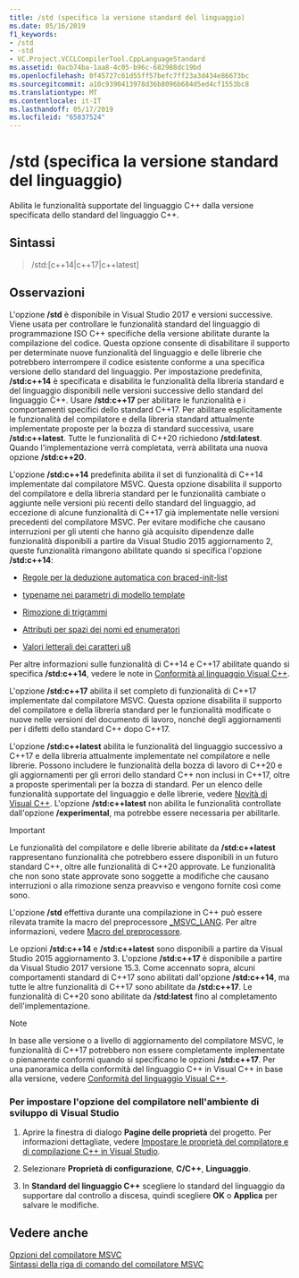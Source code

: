 ```yaml
---
title: /std (specifica la versione standard del linguaggio)
ms.date: 05/16/2019
f1_keywords:
- /std
- -std
- VC.Project.VCCLCompilerTool.CppLanguageStandard
ms.assetid: 0acb74ba-1aa8-4c05-b96c-682988dc19bd
ms.openlocfilehash: 0f45727c61d55ff57befc7ff23a3d434e86673bc
ms.sourcegitcommit: a10c9390413978d36b8096b684d5ed4cf1553bc8
ms.translationtype: MT
ms.contentlocale: it-IT
ms.lasthandoff: 05/17/2019
ms.locfileid: "65837524"
---
```

# <a name="std-specify-language-standard-version"></a>/std (specifica la versione standard del linguaggio)

Abilita le funzionalità supportate del linguaggio C++ dalla versione specificata dello standard del linguaggio C++.

## <a name="syntax"></a>Sintassi

> /std:\[c++14\|c++17\|c++latest]

## <a name="remarks"></a>Osservazioni

L'opzione **/std** è disponibile in Visual Studio 2017 e versioni successive. Viene usata per controllare le funzionalità standard del linguaggio di programmazione ISO C++ specifiche della versione abilitate durante la compilazione del codice. Questa opzione consente di disabilitare il supporto per determinate nuove funzionalità del linguaggio e delle librerie che potrebbero interrompere il codice esistente conforme a una specifica versione dello standard del linguaggio. Per impostazione predefinita, **/std:c++14** è specificata e disabilita le funzionalità della libreria standard e del linguaggio disponibili nelle versioni successive dello standard del linguaggio C++. Usare **/std:c++17** per abilitare le funzionalità e i comportamenti specifici dello standard C++17. Per abilitare esplicitamente le funzionalità del compilatore e della libreria standard attualmente implementate proposte per la bozza di standard successiva, usare **/std:c++latest**. Tutte le funzionalità di C++20 richiedono **/std:latest**. Quando l'implementazione verrà completata, verrà abilitata una nuova opzione **/std:c++20**.

L'opzione **/std:c++14** predefinita abilita il set di funzionalità di C++14 implementate dal compilatore MSVC. Questa opzione disabilita il supporto del compilatore e della libreria standard per le funzionalità cambiate o aggiunte nelle versioni più recenti dello standard del linguaggio, ad eccezione di alcune funzionalità di C++17 già implementate nelle versioni precedenti del compilatore MSVC. Per evitare modifiche che causano interruzioni per gli utenti che hanno già acquisito dipendenze dalle funzionalità disponibili a partire da Visual Studio 2015 aggiornamento 2, queste funzionalità rimangono abilitate quando si specifica l'opzione **/std:c++14**:

- [Regole per la deduzione automatica con braced-init-list](http://www.open-std.org/jtc1/sc22/wg21/docs/papers/2014/n3922.html)

- [typename nei parametri di modello template](http://www.open-std.org/jtc1/sc22/wg21/docs/papers/2014/n4051.html)

- [Rimozione di trigrammi](http://www.open-std.org/jtc1/sc22/wg21/docs/papers/2014/n4086.html)

- [Attributi per spazi dei nomi ed enumeratori](http://www.open-std.org/jtc1/sc22/wg21/docs/papers/2014/n4266.html)

- [Valori letterali dei caratteri u8](http://www.open-std.org/jtc1/sc22/wg21/docs/papers/2014/n4267.html)

Per altre informazioni sulle funzionalità di C++14 e C++17 abilitate quando si specifica **/std:c++14**, vedere le note in [Conformità al linguaggio Visual C++](../../overview/visual-cpp-language-conformance.md).

L'opzione **/std:c++17** abilita il set completo di funzionalità di C++17 implementate dal compilatore MSVC. Questa opzione disabilita il supporto del compilatore e della libreria standard per le funzionalità modificate o nuove nelle versioni del documento di lavoro, nonché degli aggiornamenti per i difetti dello standard C++ dopo C++17.

L'opzione **/std:c++latest** abilita le funzionalità del linguaggio successivo a C++17 e della libreria attualmente implementate nel compilatore e nelle librerie. Possono includere le funzionalità della bozza di lavoro di C++20 e gli aggiornamenti per gli errori dello standard C++ non inclusi in C++17, oltre a proposte sperimentali per la bozza di standard. Per un elenco delle funzionalità supportate del linguaggio e delle librerie, vedere [Novità di Visual C++](../../overview/what-s-new-for-visual-cpp-in-visual-studio.md). L'opzione **/std:c++latest** non abilita le funzionalità controllate dall'opzione **/experimental**, ma potrebbe essere necessaria per abilitarle.

> [!IMPORTANT]
> Le funzionalità del compilatore e delle librerie abilitate da **/std:c++latest** rappresentano funzionalità che potrebbero essere disponibili in un futuro standard C++, oltre alle funzionalità di C++20 approvate. Le funzionalità che non sono state approvate sono soggette a modifiche che causano interruzioni o alla rimozione senza preavviso e vengono fornite così come sono. 

L'opzione **/std** effettiva durante una compilazione in C++ può essere rilevata tramite la macro del preprocessore [\_MSVC\_LANG](../../preprocessor/predefined-macros.md). Per altre informazioni, vedere [Macro del preprocessore](../../preprocessor/predefined-macros.md).

Le opzioni **/std:c++14** e **/std:c++latest** sono disponibili a partire da Visual Studio 2015 aggiornamento 3. L'opzione **/std:c++17** è disponibile a partire da Visual Studio 2017 versione 15.3. Come accennato sopra, alcuni comportamenti standard di C++17 sono abilitati dall'opzione **/std:c++14**, ma tutte le altre funzionalità di C++17 sono abilitate da **/std:c++17**. Le funzionalità di C++20 sono abilitate da **/std:latest** fino al completamento dell'implementazione.

> [!NOTE]
> In base alle versione o a livello di aggiornamento del compilatore MSVC, le funzionalità di C++17 potrebbero non essere completamente implementate o pienamente conformi quando si specificano le opzioni **/std:c++17**. Per una panoramica della conformità del linguaggio C++ in Visual C++ in base alla versione, vedere [Conformità del linguaggio Visual C++](../../overview/visual-cpp-language-conformance.md).

### <a name="to-set-this-compiler-option-in-the-visual-studio-development-environment"></a>Per impostare l'opzione del compilatore nell'ambiente di sviluppo di Visual Studio

1. Aprire la finestra di dialogo **Pagine delle proprietà** del progetto. Per informazioni dettagliate, vedere [Impostare le proprietà del compilatore e di compilazione C++ in Visual Studio](../working-with-project-properties.md).

1. Selezionare **Proprietà di configurazione**, **C/C++**, **Linguaggio**.

1. In **Standard del linguaggio C++** scegliere lo standard del linguaggio da supportare dal controllo a discesa, quindi scegliere **OK** o **Applica** per salvare le modifiche.

## <a name="see-also"></a>Vedere anche

[Opzioni del compilatore MSVC](compiler-options.md)<br/>
[Sintassi della riga di comando del compilatore MSVC](compiler-command-line-syntax.md)
